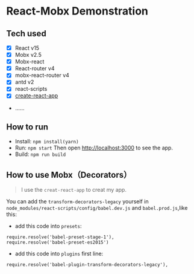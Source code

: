 # React-Mobx Demonstration
## Tech used
- [x] React v15
- [x] Mobx v2.5
- [x] Mobx-react
- [x] React-router v4
- [x] mobx-react-router v4
- [x] antd v2
- [x] react-scripts
- [x] [create-react-app](https://github.com/facebookincubator/create-react-app)
- ……
 
## How to run
- Install: `npm install(yarn)`
- Run: `npm start` Then open [http://localhost:3000](http://localhost:3000/) to see the app.
- Build: `npm run build`


## How to use Mobx（Decorators）

> I use the `creat-react-app` to creat my app.

You can add the `transform-decorators-legacy` yourself in `node_modules/react-scripts/config/babel.dev.js` and `babel.prod.js`,like this:

- add this code into `presets`:

```
require.resolve('babel-preset-stage-1'),
require.resolve('babel-preset-es2015')
```
- add this code into `plugins` first line:
```
require.resolve('babel-plugin-transform-decorators-legacy'),
```
